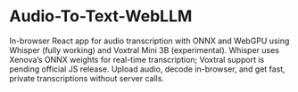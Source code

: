 # Audio-To-Text-WebLLM
In-browser React app for audio transcription with ONNX and WebGPU using Whisper (fully working) and Voxtral Mini 3B (experimental). Whisper uses Xenova’s ONNX weights for real-time transcription; Voxtral support is pending official JS release. Upload audio, decode in-browser, and get fast, private transcriptions without server calls.
